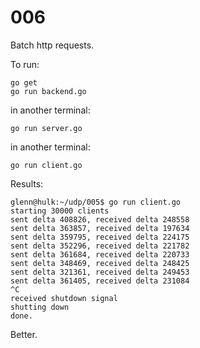 # 006

Batch http requests.

To run:

```console
go get
go run backend.go
```

in another terminal:

```console
go run server.go
```

in another terminal:

```console
go run client.go
```

Results:

```console
glenn@hulk:~/udp/005$ go run client.go
starting 30000 clients
sent delta 408826, received delta 248558
sent delta 363857, received delta 197634
sent delta 359795, received delta 224175
sent delta 352296, received delta 221782
sent delta 361684, received delta 220733
sent delta 348469, received delta 248425
sent delta 321361, received delta 249453
sent delta 361405, received delta 231084
^C
received shutdown signal
shutting down
done.
```

Better.
